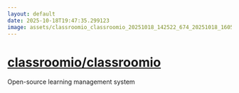 ```yaml
---
layout: default
date: 2025-10-18T19:47:35.299123
image: assets/classroomio_classroomio_20251018_142522_674_20251018_160502--20251018T180503193--cropped.png
---
```


# [classroomio/classroomio](https://github.com/classroomio/classroomio/)

Open-source learning management system
